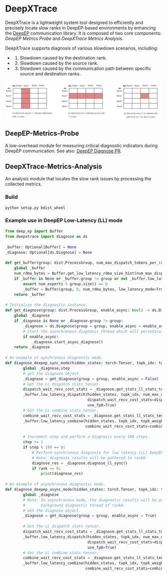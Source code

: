 # DeepXTrace

DeepXTrace is a lightweight system tool designed to efficiently and precisely locate slow ranks in DeepEP-based environments by enhancing the [DeepEP](https://github.com/deepseek-ai/DeepEP) communication library. It is composed of two core components: *DeepEP Metrics Probe* and *DeepXTrace Metrics Analysis*.

DeepXTrace supports diagnosis of various slowdown scenarios, including:

* 1. Slowdown caused by the destination rank.
* 2. Slowdown caused by the source rank.
* 3. Slowdown caused by the communication path between specific source and destination ranks.


![slow](figures/slow.png)

##  DeepEP-Metrics-Probe

A low-overhead module for measuring critical diagnostic indicators during DeepEP communication. See also: [DeepEP Diagnose PR](https://github.com/deepseek-ai/DeepEP/pull/311).

## DeepXTrace-Metrics-Analysis

An analysis module that locates the slow rank issues by processing the collected metrics.

### Build
```shell
python setup.py bdist_wheel
```

### Example use in DeepEP Low-Latency (LL) mode

```python
from deep_ep import Buffer
from deepxtrace import diagnose as ds

_buffer: Optional[Buffer] = None
_diagnose: Optional[ds.Diagnose] = None

def get_buffer(group: dist.ProcessGroup, num_max_dispatch_tokens_per_rank: int, hidden: int, num_experts: int) -> Buffer:
    global _buffer
    num_rdma_bytes = Buffer.get_low_latency_rdma_size_hint(num_max_dispatch_tokens_per_rank, hidden, group.size(), num_experts)
    if _buffer is None or _buffer.group != group or not _buffer.low_latency_mode or _buffer.num_rdma_bytes < num_rdma_bytes:
        assert num_experts % group.size() == 0
        _buffer = Buffer(group, 0, num_rdma_bytes, low_latency_mode=True, num_qps_per_rank=num_experts // group.size())
    return _buffer

# Initialize the diagnostic instance.
def get_diagnose(group: dist.ProcessGroup, enable_async: bool) -> ds.Diagnose:
    global _diagnose
    if _diagnose is None or _diagnose.group != group:
        _diagnose = ds.Diagnose(group = group, enable_async = enable_async)
        # Start the asynchronous diagnosis thread which will periodically perform diagnosis.
        if enable_async:
            _diagnose.start_async_diagnose()
    return _diagnose

# An example of synchronous diagnostic mode.
def diagnose_deepep_sync_mode(hidden_states: torch.Tensor, topk_idx: torch.Tensor, num_max_dispatch_tokens_per_rank: int, num_experts: int, group: dist.ProcessGroup):
        global _diagnose,step
        # get the diagnose object
        _diagnose = get_diagnose(group = group, enable_async = False)
        # Get the LL dispatch stats tensor.
        dispatch_wait_recv_cost_stats = _diagnose.get_stats_ll_stats_tensor()[0]
        _buffer.low_latency_dispatch(hidden_states, topk_idx, num_max_dispatch_tokens_per_rank, num_experts,
                                     dispatch_wait_recv_cost_stats=dispatch_wait_recv_cost_stats,
                                     use_fp8=True)
        # Get the LL combine stats tensor.
        combine_wait_recv_cost_stats = _diagnose.get_stats_ll_stats_tensor()[1]
        _buffer.low_latency_combine(hidden_states, topk_idx, topk_weights, handle, use_logfmt=use_logfmt,
                                    combine_wait_recv_cost_stats=combine_wait_recv_cost_stats)

        # Increment step and perform a diagnosis every 100 steps.
        step += 1
        if step % 100 == 0:
            # Perform synchronous diagnosis for low latency (LL) DeepEP mode.
            # Note: diagnosis results will be gathered to rank0.
            diagnose_res = _diagnose.diagnose_ll_sync()
            if rank == 0:
                print(diagnose_res)

# An example of asynchronous diagnostic mode.
def diagnose_deepep_async_mode(hidden_states: torch.Tensor, topk_idx: torch.Tensor, num_max_dispatch_tokens_per_rank: int, num_experts: int, group: dist.ProcessGroup):
        global _diagnose
        # Note: In asynchronous mode, the diagnostic results will be periodically output in the
        #       background diagnostic thread of rank0. 
        # Get the diagnose object.
        _diagnose = get_diagnose(group = group, enable_async = True)

        # Get the LL dispatch stats tensor.
        dispatch_wait_recv_cost_stats = _diagnose.get_stats_ll_stats_tensor()[0]
        _buffer.low_latency_dispatch(hidden_states, topk_idx, num_max_dispatch_tokens_per_rank, num_experts,
                                     dispatch_wait_recv_cost_stats=dispatch_wait_recv_cost_stats,
                                     use_fp8=True)
        # Get the LL combine stats tensor.
        combine_wait_recv_cost_stats = _diagnose.get_stats_ll_stats_tensor()[1]
        _buffer.low_latency_combine(hidden_states, topk_idx, topk_weights, handle, use_logfmt=use_logfmt,
                                    combine_wait_recv_cost_stats=combine_wait_recv_cost_stats)
```
